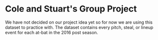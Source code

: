 # Cole and Stuart's Group Project
We have not decided on our project idea yet so for now we are using this dataset to practice with.
The dataset contains every pitch, steal, or lineup event for each at-bat in the 2016 post season.